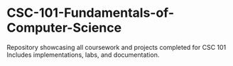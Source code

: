 # CSC-101-Fundamentals-of-Computer-Science
Repository showcasing all coursework and projects completed for CSC 101 Includes implementations, labs, and documentation.
